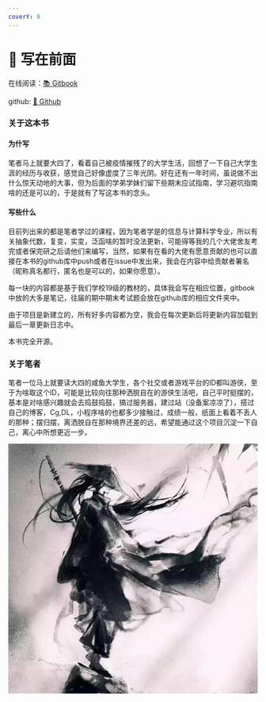 ```yaml
---
coverY: 0
---
```


# 🐬 写在前面

在线阅读：[📚 Gitbook](https://1548715169.gitbook.io/untitled/)

github: [📖 Github](https://github.com/zhaolonghui123/SudaMathLearning)

### 关于这本书

#### 为什写

笔者马上就要大四了，看着自己被疫情摧残了的大学生活，回想了一下自己大学生涯的经历与收获，感觉自己好像虚度了三年光阴。好在还有一年时间，虽说做不出什么惊天动地的大事，但为后面的学弟学妹们留下些期末应试指南，学习避坑指南啥的还是可以的，于是就有了写这本书的念头。

#### 写些什么

目前列出来的都是笔者学过的课程，因为笔者学是的信息与计算科学专业，所以有关抽象代数，复变，实变，泛函啥的暂时没法更新，可能得等我的几个大佬舍友考完或者保完研之后请他们来编写，当然，如果有在看的大佬有愿意贡献的也可以直接在本书的github库中push或者在issue中发出来，我会在内容中给贡献者署名（昵称真名都行，匿名也是可以的，如果你愿意）。

每一块的内容都是基于我们学校19级的教材的，具体我会写在相应位置，gitbook中放的大多是笔记，往届的期中期末考试题会放在github库的相应文件夹中。

由于项目是新建立的，所有好多内容都为空，我会在每次更新后将更新内容加载到最后一章更新日志中。

本书完全开源。

### 关于笔者

笔者一位马上就要读大四的咸鱼大学生，各个社交或者游戏平台的ID都叫游侠，至于为啥取这个ID，可能是比较向往那种洒脱自在的游侠生活吧，自己平时挺摆的，基本是对啥感兴趣就会去捣鼓捣鼓，搞过服务器，建过站（没备案凉凉了），搭过自己的博客，Cg,DL，小程序啥的也都多少接触过，成绩一般，纸面上看着不丢人的那种；摆归摆，离洒脱自在那种境界还差的远，希望能通过这个项目沉淀一下自己，离心中所想更近一步。

![](.gitbook/assets/01.jpeg)
